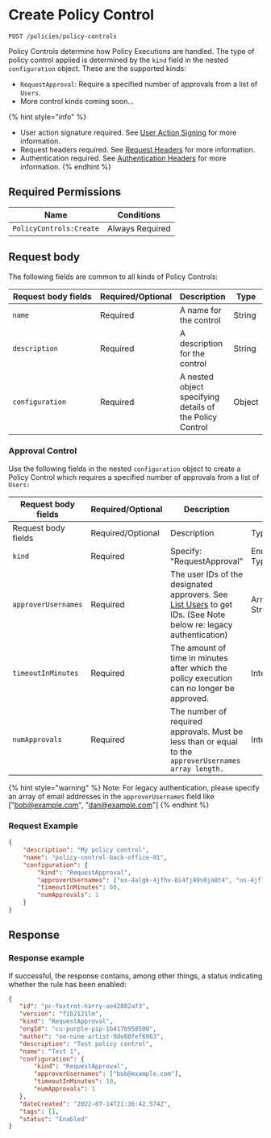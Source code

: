 # Create Policy Control

`POST /policies/policy-controls`

Policy Controls determine how Policy Executions are handled. The type of policy control applied is determined by the `kind` field in the nested `configuration` object. These are the supported kinds:

* `RequestApproval`: Require a specified number of approvals from a list of `Users`.
* More control kinds coming soon...

{% hint style="info" %}
* User action signature required. See [User Action Signing](../../../authentication/user-action-signing/) for more information.
* Request headers required. See [Request Headers](../../../../advanced-topics/authentication/request-headers.md) for more information.
* Authentication required. See [Authentication Headers](../../../../advanced-topics/authentication/request-headers.md#authentication-headers) for more information.
{% endhint %}

## Required Permissions

| Name                    | Conditions      |
| ----------------------- | --------------- |
| `PolicyControls:Create` | Always Required |

## Request body <a href="#request-body" id="request-body"></a>

The following fields are common to all kinds of Policy Controls:

<table><thead><tr><th width="217">Request body fields</th><th width="113">Required/Optional</th><th>Description</th><th>Type</th></tr></thead><tbody><tr><td><code>name</code></td><td>Required</td><td>A name for the control</td><td>String</td></tr><tr><td><code>description</code></td><td>Required</td><td>A description for the control</td><td>String</td></tr><tr><td><code>configuration</code></td><td>Required</td><td>A nested object specifying details of the Policy Control</td><td>Object</td></tr></tbody></table>

### Approval Control

Use the following fields in the nested `configuration` object to create a Policy Control which requires a specified number of approvals from a list of `Users:`

<table data-header-hidden><thead><tr><th width="254">Request body fields</th><th width="113">Required/Optional</th><th width="218">Description</th><th>Type</th></tr></thead><tbody><tr><td>Request body fields</td><td>Required/Optional</td><td>Description</td><td>Type</td></tr><tr><td><code>kind</code></td><td>Required</td><td>Specify: "RequestApproval"</td><td>Enumerated Type</td></tr><tr><td><code>approverUsernames</code></td><td>Required</td><td>The user IDs of the designated approvers. See <a href="../../../authentication/user-management/listUsers.md">List Users</a> to get IDs. (See Note below re: legacy authentication)</td><td>Array of Strings</td></tr><tr><td><code>timeoutInMinutes</code></td><td>Required</td><td>The amount of time in minutes after which the policy execution can no longer be approved.</td><td>Integer</td></tr><tr><td><code>numApprovals</code></td><td>Required</td><td>The number of required approvals. Must be less than or equal to the <code>approverUsernames array length.</code></td><td>Integer</td></tr></tbody></table>

{% hint style="warning" %}
Note: For legacy authentication, please specify an array of email addresses in the `approverUsernames` field like \["bob@example.com", "dan@example.com"]
{% endhint %}

### Request Example <a href="#request-example.1" id="request-example.1"></a>

```json
{
    "description": "My policy control",
    "name": "policy-control-back-office-01",
    "configuration": {
        "kind": "RequestApproval",
        "approverUsernames": ["us-4algk-4jfhv-8i4fj49s0ja8t4", "us-4jflw-98fj3-8isgdefs0ja8t4"],
        "timeoutInMinutes": 60,
        "numApprovals": 1
    }
}
```

## Response <a href="#response" id="response"></a>

### Response example <a href="#response-example" id="response-example"></a>

If successful, the response contains, among other things, a status indicating whether the rule has been enabled:

```json
{
   "id": "pc-foxtrot-harry-ae42882af3",
   "version": "f1b2121lm",
   "kind": "RequestApproval",
   "orgId": "cu-purple-pip-1b417b958500",
   "author": "oe-nine-artist-9de60fef6963",
   "description": "Test policy control",
   "name": "Test 1",
   "configuration": {
       "kind": "RequestApproval",
       "approverUsernames": ["bob@example.com"],
       "timeoutInMinutes": 10,
       "numApprovals": 1
   },
   "dateCreated": "2022-07-14T21:36:42.574Z",
   "tags": [],
   "status": "Enabled"
}
```
